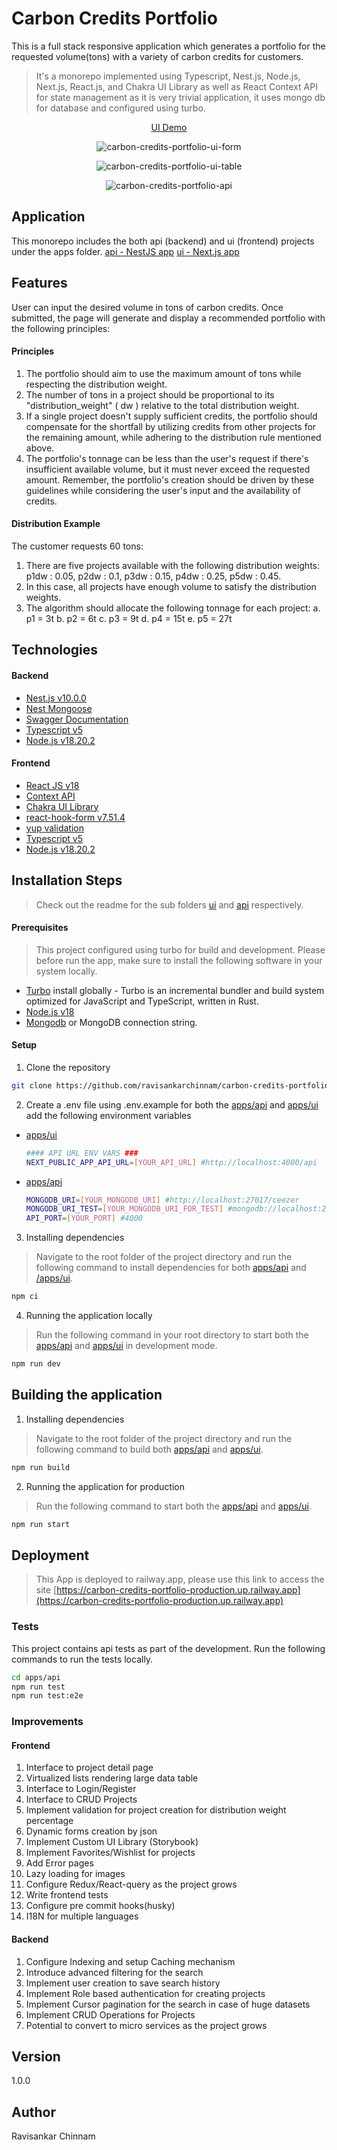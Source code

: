 # Carbon Credits Portfolio

This is a full stack responsive application which generates a portfolio for the requested volume(tons) with a variety of carbon credits for customers.

> It's a monorepo implemented using Typescript, Nest.js, Node.js, Next.js, React.js, and Chakra UI Library as well as React Context API for state management as it is very trivial application, it uses mongo db for database and configured using turbo.

<p align="center">
    <a href="https://carbon-credits-portfolio-production.up.railway.app" target="blank">UI Demo</a>
</p>

<p align="center"><img src="screenshots/ui-form.png" alt="carbon-credits-portfolio-ui-form" /></p>

<p align="center"><img src="screenshots/ui-table.png" alt="carbon-credits-portfolio-ui-table" /></p>

<p align="center"><img src="screenshots/api.png" alt="carbon-credits-portfolio-api" /></p>


## Application

This monorepo includes the both api (backend) and ui (frontend) projects under the apps folder.
[api - NestJS app](/app/api)
[ui - Next.js app](/apps/ui)

## Features

User can input the desired volume in tons of carbon credits. Once submitted, the page will generate and display a recommended portfolio with the following principles:

#### Principles
1. The portfolio should aim to use the maximum amount of tons while respecting the distribution weight.
2. The number of tons in a project should be proportional to its "distribution_weight" ( dw ) relative to the total distribution weight.
3. If a single project doesn't supply sufficient credits, the portfolio should compensate for the shortfall by utilizing credits from other projects for the remaining amount, while adhering to the distribution rule mentioned above.
4. The portfolio's tonnage can be less than the user's request if there's insufficient available volume, but it must never exceed the requested amount.
Remember, the portfolio's creation should be driven by these guidelines while considering the user's input and the availability of credits.

#### Distribution Example
The customer requests 60 tons:
1. There are five projects available with the following distribution weights:
p1dw : 0.05, p2dw : 0.1, p3dw : 0.15, p4dw : 0.25, p5dw : 0.45.
2. In this case, all projects have enough volume to satisfy the distribution
weights.
3. The algorithm should allocate the following tonnage for each project:
a. p1 = 3t
b. p2 = 6t
c. p3 = 9t
d. p4 = 15t
e. p5 = 27t

## Technologies

#### Backend

- [Nest.js v10.0.0](https://nestjs.com/)
- [Nest Mongoose](https://www.npmjs.com/package/@nestjs/mongoose)
- [Swagger Documentation](https://www.npmjs.com/package/@nestjs/swagger)
- [Typescript v5](https://www.typescriptlang.org/)
- [Node.js v18.20.2](https://nodejs.org/)

#### Frontend

- [React JS v18](https://react.dev/)
- [Context API](https://react.dev/reference/react/createContext)
- [Chakra UI Library](https://v2.chakra-ui.com/)
- [react-hook-form v7.51.4](https://react-hook-form.com/)
- [yup validation](https://www.npmjs.com/package/yup)
- [Typescript v5](https://www.typescriptlang.org/)
- [Node.js v18.20.2](https://nodejs.org/)

## Installation Steps

> Check out the readme for the sub folders [ui](/apps/ui/README.md) and [api](/apps/api/README.md) respectively.

#### Prerequisites
> This project configured using turbo for build and development. Please before run the app, make sure to install the following software in your system locally.

 - [Turbo](https://turbo.build/) install globally - Turbo is an incremental bundler and build system optimized for JavaScript and TypeScript, written in Rust.
 - [Node.js v18]((https://nodejs.org/))
 - [Mongodb](https://www.mongodb.com/try/download/community) or MongoDB connection string.

#### Setup

1. Clone the repository

```bash
git clone https://github.com/ravisankarchinnam/carbon-credits-portfolio.git
```

2. Create a .env file using .env.example for both the [apps/api](/apps/api) and [apps/ui](/apps/ui) add the following environment variables

- [apps/ui](/apps/ui)
    ```bash
    #### API URL ENV VARS ###
    NEXT_PUBLIC_APP_API_URL=[YOUR_API_URL] #http://localhost:4000/api

    ```

- [apps/api](/apps/api)
    ```bash
    MONGODB_URI=[YOUR_MONGODB_URI] #http://localhost:27017/ceezer
    MONGODB_URI_TEST=[YOUR_MONGODB_URI_FOR_TEST] #mongodb://localhost:27017/test_ceezer
    API_PORT=[YOUR_PORT] #4000
    ```

3. Installing dependencies
> Navigate to the root folder of the project directory and run the following command to install dependencies for both [apps/api](/apps/api) and [/apps/ui](/apps/ui).

```bash
npm ci
```

4. Running the application locally
> Run the following command in your root directory to start both the [apps/api](/apps/api) and [apps/ui](/apps/ui) in development mode.
```bash
npm run dev
```

## Building the application

1. Installing dependencies
> Navigate to the root folder of the project directory and run the following command to build both [apps/api](/apps/api) and [apps/ui](/apps/ui).

```bash
npm run build
```

2. Running the application for production
> Run the following command to start both the [apps/api](/apps/api) and [apps/ui](/apps/ui).
```bash
npm run start
```

## Deployment

> This App is deployed to railway.app, please use this link to access the site [https://carbon-credits-portfolio-production.up.railway.app](https://carbon-credits-portfolio-production.up.railway.app)

### Tests
This project contains api tests as part of the development. Run the following commands to run the tests locally.

```bash
cd apps/api
npm run test
npm run test:e2e
```

### Improvements

#### Frontend

1. Interface to project detail page
2. Virtualized lists rendering large data table
3. Interface to Login/Register
4. Interface to CRUD Projects
5. Implement validation for project creation for distribution weight percentage
6. Dynamic forms creation by json
7. Implement Custom UI Library (Storybook)
8. Implement Favorites/Wishlist for projects
9.  Add Error pages
10. Lazy loading for images
11. Configure Redux/React-query as the project grows
12. Write frontend tests
13. Configure pre commit hooks(husky)
14. I18N for multiple languages


#### Backend

1. Configure Indexing and setup Caching mechanism
2. Introduce advanced filtering for the search
3. Implement user creation to save search history
4. Implement Role based authentication for creating projects
5. Implement Cursor pagination for the search in case of huge datasets
6. Implement CRUD Operations for Projects
7.  Potential to convert to micro services as the project grows

## Version

1.0.0

## Author

Ravisankar Chinnam

